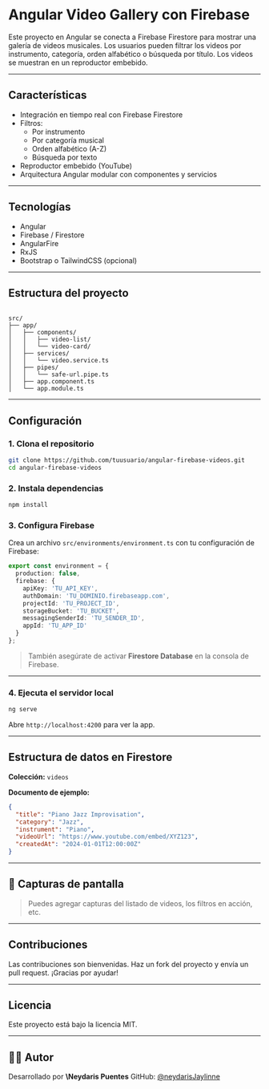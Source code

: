 # Angular Video Gallery con Firebase

Este proyecto en Angular se conecta a Firebase Firestore para mostrar una galería de videos musicales. Los usuarios pueden filtrar los videos por instrumento, categoría, orden alfabético o búsqueda por título. Los videos se muestran en un reproductor embebido.

---

## Características

-  Integración en tiempo real con Firebase Firestore
-  Filtros:
   -  Por instrumento
   - Por categoría musical
   - Orden alfabético (A-Z)
   - Búsqueda por texto
- Reproductor embebido (YouTube)
- Arquitectura Angular modular con componentes y servicios

---

##  Tecnologías

- Angular
- Firebase / Firestore
- AngularFire
- RxJS
- Bootstrap o TailwindCSS (opcional)

---

## Estructura del proyecto

```

src/
├── app/
│   ├── components/
│   │   ├── video-list/
│   │   └── video-card/
│   ├── services/
│   │   └── video.service.ts
│   ├── pipes/
│   │   └── safe-url.pipe.ts
│   ├── app.component.ts
│   └── app.module.ts

````

---

## Configuración

### 1. Clona el repositorio

```bash
git clone https://github.com/tuusuario/angular-firebase-videos.git
cd angular-firebase-videos
````

### 2. Instala dependencias

```bash
npm install
```

### 3. Configura Firebase

Crea un archivo `src/environments/environment.ts` con tu configuración de Firebase:

```ts
export const environment = {
  production: false,
  firebase: {
    apiKey: 'TU_API_KEY',
    authDomain: 'TU_DOMINIO.firebaseapp.com',
    projectId: 'TU_PROJECT_ID',
    storageBucket: 'TU_BUCKET',
    messagingSenderId: 'TU_SENDER_ID',
    appId: 'TU_APP_ID'
  }
};
```

> También asegúrate de activar **Firestore Database** en la consola de Firebase.

---

### 4. Ejecuta el servidor local

```bash
ng serve
```

Abre `http://localhost:4200` para ver la app.

---

## Estructura de datos en Firestore

**Colección:** `videos`

**Documento de ejemplo:**

```json
{
  "title": "Piano Jazz Improvisation",
  "category": "Jazz",
  "instrument": "Piano",
  "videoUrl": "https://www.youtube.com/embed/XYZ123",
  "createdAt": "2024-01-01T12:00:00Z"
}
```

---

## 📸 Capturas de pantalla

> Puedes agregar capturas del listado de videos, los filtros en acción, etc.

---

## Contribuciones

Las contribuciones son bienvenidas.
Haz un fork del proyecto y envía un pull request. ¡Gracias por ayudar!

---

##  Licencia

Este proyecto está bajo la licencia MIT.

---

## 👩‍💻 Autor

Desarrollado por **\Neydaris Puentes**
GitHub: [@neydarisJaylinne](https://github.com/neydarisJaylinne)
